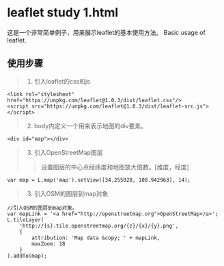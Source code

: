 # leaflet study 1.html
这是一个非常简单例子，用来展示leaflet的基本使用方法。 
Basic usage of leaflet.

## 使用步骤
> 1. 引入leaflet的css和js
```
<link rel="stylesheet" href="https://unpkg.com/leaflet@1.0.3/dist/leaflet.css"/>
<script src="https://unpkg.com/leaflet@1.0.3/dist/leaflet-src.js"></script>
```
> 2. body内定义一个用来表示地图的div要素。
```
<div id="map"></div>
```
> 3. 引入OpenStreetMap图层
> > 设置图层的中心点经纬度和地图放大倍数。[维度，经度]
```
var map = L.map('map').setView([34.255028, 108.942963], 14);
```
> 3. 引入OSM的图层到map对象
```
//引入OSM的图层到map对象。
var mapLink = '<a href="http://openstreetmap.org">OpenStreetMap</a>';
L.tileLayer(
	'http://{s}.tile.openstreetmap.org/{z}/{x}/{y}.png',
	{
		attribution: 'Map data &copy; ' + mapLink,
		maxZoom: 18
	}
).addTo(map);
```
